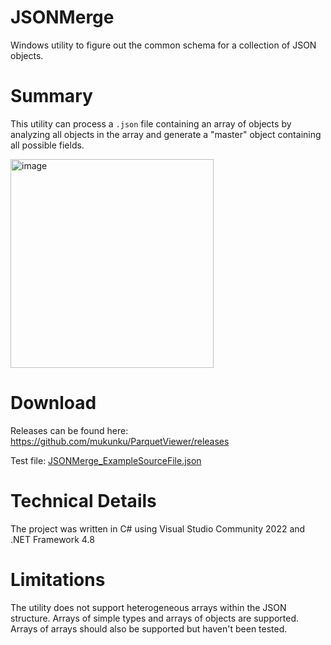 # JSONMerge
Windows utility to figure out the common schema for a collection of JSON objects.

# Summary
This utility can process a `.json` file containing an array of objects by analyzing all objects in the array and generate a "master" object containing all possible fields.

<img width="325" height="334" alt="image" src="https://github.com/user-attachments/assets/3e70c6a0-6f63-4eb7-8337-2f6c9c6c6738" />

# Download
Releases can be found here: https://github.com/mukunku/ParquetViewer/releases

Test file: [JSONMerge_ExampleSourceFile.json](https://github.com/mukunku/JSONMerge/blob/main/data/JSONMerge_ExampleSourceFile.json)

# Technical Details
The project was written in C# using Visual Studio Community 2022 and .NET Framework 4.8

# Limitations
The utility does not support heterogeneous arrays within the JSON structure. Arrays of simple types and arrays of objects are supported. Arrays of arrays should also be supported but haven't been tested.
